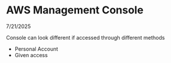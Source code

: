 
# AWS Management Console

7/21/2025

Console can look different if accessed through different methods

- Personal Account
- Given access
